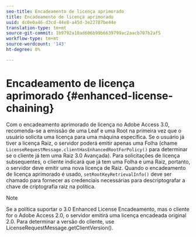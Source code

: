 ```yaml
---
seo-title: Encadeamento de licença aprimorado
title: Encadeamento de licença aprimorado
uuid: dc0e0a46-d3cd-44e8-a45d-3e22787be44e
translation-type: tm+mt
source-git-commit: 1b9792a10ad606b99b6639799ac2aacb707b2af5
workflow-type: tm+mt
source-wordcount: '143'
ht-degree: 0%

---
```



# Encadeamento de licença aprimorado {#enhanced-license-chaining}

Com o encadeamento aprimorado de licença no Adobe Access 3.0, recomenda-se a emissão de uma Leaf e uma Root na primeira vez que o usuário solicita uma licença para uma máquina específica. Se o usuário já tiver a licença Raiz, o servidor poderá emitir apenas uma Folha (chame `LicenseRequestMessage.clientHasEnhancedRootForPolicy()` para determinar se o cliente já tem uma Raiz 3.0 Avançada). Para solicitações de licença subsequentes, o cliente indicará que já tem uma Folha e uma Raiz, portanto, o servidor deve emitir uma nova licença de Raiz. Quando o encadeamento de licença aprimorado é usado, `setRootKeyRetrievalInfo()` deve ser chamado para fornecer as credenciais necessárias para descriptografar a chave de criptografia raiz na política.

>[!NOTE]
>
>Se a política suportar o 3.0 Enhanced License Encadeamento, mas o cliente for o Adobe Access 2.0, o servidor emitirá uma licença encadeada original 2.0. Para determinar a versão do cliente, use LicenseRequestMessage.getClientVersion().

